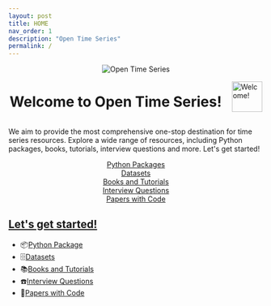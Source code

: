 ```yaml
---
layout: post
title: HOME
nav_order: 1
description: "Open Time Series"
permalink: /
---
```


<div style="display: flex; flex-direction: column; align-items: center;">
  <img src="/assets/images/large-logo.png" alt="Open Time Series" style="max-width: 400px;">
</div>


<div style="display: flex; align-items: center; justify-content: center;">
  <div>
    <h1>Welcome to Open Time Series!</h1>
  </div>
  <div style="margin-left: 20px;">
    <img src="/assets/images/bulb.gif" alt="Welcome!" width="60">
  </div>
</div>


We aim to provide the most comprehensive one-stop destination for time series resources. 
Explore a wide range of resources, including Python packages, books, tutorials, interview questions and more. Let's get started! 


<div style="text-align: center;">
  <a href="https://opentimeseries.com/python_packages/all_in_one/" class="btn btn-primary fs-5 mb-4 mb-md-0 mr-2" style="width: 200px;">Python Packages</a>
</div>
<div style="text-align: center;">
  <a href="https://opentimeseries.com/datasets/public_datasets/" class="btn btn-primary fs-5 mb-4 mb-md-0 mr-2" style="width: 200px;">Datasets</a>
</div>
<div style="text-align: center;">
  <a href="https://opentimeseries.com/tutorials/books/" class="btn btn-primary fs-5 mb-4 mb-md-0 mr-2" style="width: 200px;">Books and Tutorials</a>
</div>
<div style="text-align: center;">
  <a href="https://opentimeseries.com/interview_questions/interview_questions/" class="btn btn-primary fs-5 mb-4 mb-md-0 mr-2" style="width: 200px;">Interview Questions</a>
</div>
<div style="text-align: center;">
  <a href="https://opentimeseries.com/paper_with_code/survey/" class="btn btn-primary fs-5 mb-4 mb-md-0 mr-2" style="width: 200px;">Papers with Code</a>
</div>


## [Let's get started!](opentimeseries.com)
* 📦[Python Package](https://opentimeseries.com/python_packages/all_in_one/)
* 🗄️[Datasets](https://opentimeseries.com/datasets/public_datasets/)
* 📚[Books and Tutorials](https://opentimeseries.com/tutorials/books/)
* ☎️[Interview Questions](https://opentimeseries.com/interview_questions/interview_questions/)
* 📄[Papers with Code](https://opentimeseries.com/paper_with_code/survey/)